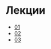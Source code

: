 <h1>
    Лекции
</h1>

<ul>
    <li>
        <a href="lectures/01/01.md">01</a>
    </li>
    <li>
        <a href="lectures/02/02.md">02</a>
    </li>
    <li>
        <a href="lectures/03/03.md">03</a>
    </li>    
</ul>
